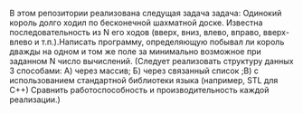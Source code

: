В этом репозитории реализована следущая задача задача: Одинокий король долго ходил по бесконечной шахматной доске. Известна последовательность из N его ходов (вверх, вниз, влево, вправо, вверх-влево и т.п.).Написать программу, определяющую побывал ли король дважды на одном и том же поле за минимально возможное при заданном N число вычислений. 
(Следует реализовать структуру данных 3 способами: А) через массив; Б) через связанный список ;В) с использованием стандартной библиотеки языка (например, STL для С++) Сравнить работоспособность и производительность каждой реализации.)

